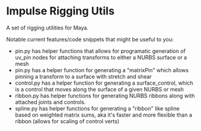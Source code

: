 # Impulse Rigging Utils
A set of rigging utilities for Maya.

Notable current features/code snippets that might be useful to you:
- pin.py has helper functions that allows for programatic generation of uv_pin nodes for attaching transforms to either a NURBS surface or a mesh
- pin.py has a helper function for generating a "matrixPin" which allows pinning a transform to a surface with stretch and shear
- control.py has a helper function for generating a surface_control, which is a control that moves along the surface of a given NURBS or mesh
- ribbon.py has helper functions for generating NURBS ribbons along with attached joints and controls.
- spline.py has helper functions for generating a "ribbon" like spline based on weighted matrix sums, aka it's faster and more flexible than a ribbon (allows for scaling of control verts)
